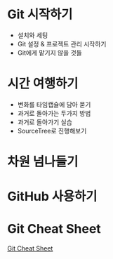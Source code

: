 # Git 시작하기

- 설치와 세팅
- Git 설정 & 프로젝트 관리 시작하기
- Git에게 맡기지 않을 것들

# 시간 여행하기

- 변화를 타임캡슐에 담아 묻기
- 과거로 돌아가는 두가지 방법
- 과거로 돌아가기 실습
- SourceTree로 진행해보기

# 차원 넘나들기

# GitHub 사용하기

# Git Cheat Sheet
[Git Cheat Sheet](https://i.pinimg.com/originals/7f/cd/6d/7fcd6dc31a3a7e6a6c77203032a2147e.png)
